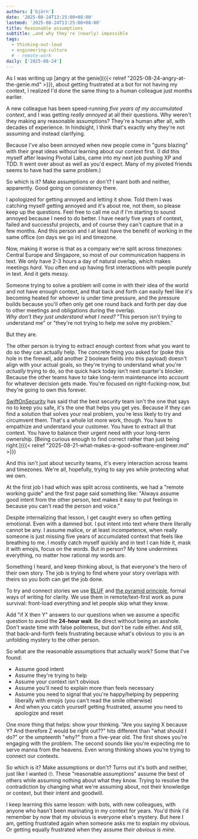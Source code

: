 ```yaml
---
authors: ['björn']
date: '2025-08-24T13:25:00+08:00'
lastmod: '2025-08-24T13:25:00+08:00'
title: Reasonable assumptions
subtitle: …and why they're (nearly) impossible
tags:
  - thinking-out-loud
  - engineering-culture
  # - remote-work
daily: ['2025-08-24']
---
```


As I was writing up [angry at the genie]({{< relref "2025-08-24-angry-at-the-genie.md" >}}), about getting frustrated at a bot for not having my context, I realized I'd done the same thing to a human colleague just months earlier.

A new colleague has been speed-running _five years of my accumulated context_, and I was getting _really annoyed_ at all their questions. Why weren't they making any reasonable assumptions? They're a human after all, with decades of experience. In hindsight, I think that's exactly why they're not assuming and instead clarifying.

Because I've also been annoyed when new people come in "guns blazing" with their great ideas without learning about our context first. (I did this myself after leaving Pivotal Labs, came into my next job pushing XP and TDD. It went over about as well as you'd expect. Many of my pivoted friends seems to have had the same problem.)

So which is it? Make assumptions or don't? I want both and neither, apparently. Good going on consistency there.

I apologized for getting annoyed and letting it show. Told them I was catching myself getting annoyed and it's about me, not them, so please keep up the questions. Feel free to call me out if I'm starting to sound annoyed because I need to do better. I have nearly five years of context, failed and successful projects, and of course they can't capture that in a few months. And this person and I at least have the benefit of working in the same office (on days we go in) and timezone.

Now, making it worse is that as a company we're split across timezones: Central Europe and Singapore, so most of our communication happens in text. We only have 2-3 hours a day of natural overlap, which makes meetings _hard_. You often end up having first interactions with people purely in text. And it gets messy.

Someone trying to solve a problem will come in with their idea of the world and not have enough context, and that back and forth can easily feel like it's becoming heated for whoever is under time pressure, and the pressure builds because you'll often only get one round back and forth per day due to other meetings and obligations during the overlap.  
_Why don't they just understand what I need?_ "This person isn't trying to understand me" or "they're not trying to help me solve my problem." 

But they are. 

The other person is trying to extract enough context from what you want to do so they can actually help. The concrete thing you asked for (poke this hole in the firewall, add another 2 boolean fields into this payload) doesn't align with your actual goals, so they're trying to understand what you're *actually* trying to do, so the quick hack today isn't next quarter's blocker. Because the other teams have to take long-term maintenance into account for whatever decision gets made. You're focused on right-fucking-now, but they're going to own this forever.

[SwiftOnSecurity](https://infosec.exchange/@SwiftOnSecurity) has said that the best security team isn't the one that says no to keep you safe, it's the one that helps you get yes. Because if they can find a solution that solves your real problem, you're less likely to try and circumvent them. That's a whole lot more work, though. You have to empathize and understand your customer. You have to extract all that context. You have to balance their urgent need with your long-term ownership.  [Being curious enough to find correct rather than just being right.]({{< relref "2025-08-21-what-makes-a-good-software-engineer.md" >}}) 

And this isn't just about security teams, it's every interaction across teams and timezones. We're all, hopefully, trying to say yes while protecting what we own.

At the first job I had which was split across continents, we had a "remote working guide" and the first page said something like: "Always assume good intent from the other person, text makes it easy to put feelings in because you can't read the person and voice."

Despite internalizing that lesson, I get caught every so often getting emotional. Even with a damned bot. I put intent into text where there literally cannot be any. I assume malice, or at least incompetence, when really someone is just missing five years of accumulated context that feels like breathing to me. I mostly catch myself quickly and in text I can hide it, mask it with emojis, focus on the words. But in person? My tone undermines everything, no matter how rational my words are.

Something I heard, and keep thinking about, is that everyone's the hero of their own story. The job is trying to find where your story overlaps with theirs so you both can get the job done.

To try and connect stories we use [BLUF](https://en.wikipedia.org/wiki/BLUF_(communication)) and [the pyramid principle](https://medium.com/lessons-from-mckinsey/the-pyramid-principle-f0885dd3c5c7), formal ways of writing for clarity. We use them in remote/text-first work as pure survival: front-load everything and let people skip what they know. 

Add "if X then Y" answers to our questions when we assume a specific question to avoid the **24-hour wait**. Be direct without being an asshole. Don't waste time with false politeness, but don't be rude either. And still, that back-and-forth feels frustrating because what's obvious to you is an unfolding mystery to the other person.

So what are the reasonable assumptions that actually work? Some that I've found: 

- Assume good intent
- Assume they're trying to help
- Assume your context isn't obvious
- Assume you'll need to explain more than feels necessary
- Assume you need to signal that you're happy/helping by peppering liberally with emojis (you can't read the smile otherwise)
- And when you catch yourself getting frustrated, assume you need to apologize and reset

One more thing that helps: show your thinking. "Are you saying X because Y? And therefore Z would be right out??" hits different than "what should I do?" or the umpteenth "why?" from a five-year old. The first shows you're engaging with the problem. The second sounds like you're expecting me to serve manna from the heavens. Even wrong thinking shows you're trying to connect our contexts.

So which is it? Make assumptions or don't? Turns out it's both and neither, just like I wanted 🙄. These "reasonable assumptions" assume the best of others while assuming nothing about what they know. Trying to resolve the contradiction by changing what we're assuming about, not their knowledge or context, but their intent and goodwill.

I keep learning this same lesson: with bots, with new colleagues, with anyone who hasn't been marinating in my context for years. You'd think I'd remember by now that my obvious is everyone else's mystery. But here I am, getting frustrated again when someone asks me to explain my obvious. Or getting equally frustrated when they assume _their obvious is mine._

